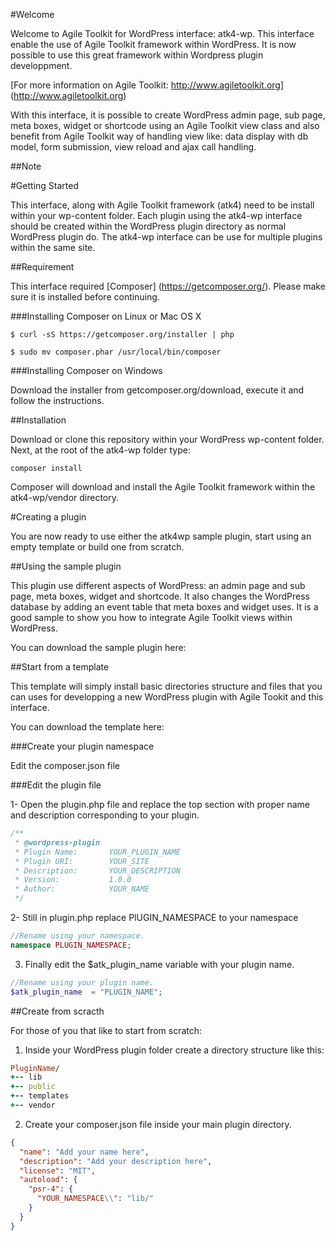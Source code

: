 #Welcome

Welcome to Agile Toolkit for WordPress interface: atk4-wp. 
This interface enable the use of Agile Toolkit framework within WordPress. 
It is now possible to use this great framework within Wordpress plugin developpment.

[For more information on Agile Toolkit: http://www.agiletoolkit.org] (http://www.agiletoolkit.org)

With this interface, it is possible to create WordPress admin page, sub page, meta boxes, widget or shortcode using an Agile Toolkit
view class and also benefit from Agile Toolkit way of handling view like: data display with db model, form submission, view reload and ajax call handling.

##Note


#Getting Started

This interface, along with Agile Toolkit framework (atk4) need to be install within your wp-content folder. 
Each plugin using the atk4-wp interface should be created within the WordPress plugin directory as normal WordPress plugin do.
The atk4-wp interface can be use for multiple plugins within the same site.

##Requirement

This interface required [Composer] (https://getcomposer.org/). Please make sure it is installed before continuing.

###Installing Composer on Linux or Mac OS X

```
$ curl -sS https://getcomposer.org/installer | php
```

```
$ sudo mv composer.phar /usr/local/bin/composer
```

###Installing Composer on Windows

Download the installer from getcomposer.org/download, execute it and follow the instructions.

##Installation

Download or clone this repository within your WordPress wp-content folder. Next, at the root of the atk4-wp folder type:

```
composer install
```

Composer will download and install the Agile Toolkit framework within the atk4-wp/vendor directory.


#Creating a plugin

You are now ready to use either the atk4wp sample plugin, start using an empty template or build one from scratch.

##Using the sample plugin

This plugin use different aspects of WordPress: an admin page and sub page, meta boxes, widget and shortcode.
It also changes the WordPress database by adding an event table that meta boxes and widget uses. 
It is a good sample to show you how to integrate Agile Toolkit views within WordPress.

You can download the sample plugin here: 


##Start from a template

This template will simply install basic directories structure and files that you can uses for developping a new WordPress plugin with Agile Tookit and this interface.

You can download the template here: 

###Create your plugin namespace

Edit the composer.json file 

###Edit the plugin file

1- Open the plugin.php file and replace the top section with proper name and description corresponding to your plugin.

```php
/**
 * @wordpress-plugin
 * Plugin Name:       YOUR_PLUGIN_NAME
 * Plugin URI:        YOUR_SITE
 * Description:       YOUR_DESCRIPTION
 * Version:           1.0.0
 * Author:            YOUR_NAME
 */
 ```
 
 
 2- Still in plugin.php replace PlUGIN_NAMESPACE to your namespace
 
 ```php
 //Rename using your namespace.
 namespace PLUGIN_NAMESPACE;
 ```
 
 3. Finally edit the $atk_plugin_name variable with your plugin name.
 
 ```php
 //Rename using your plugin name.
 $atk_plugin_name  = "PLUGIN_NAME";
 ```

##Create from scracth

For those of you that like to start from scratch:

1. Inside your WordPress plugin folder create a directory structure like this:

``` ruby
PluginName/
+-- lib
+-- public
+-- templates
+-- vendor
```

2. Create your composer.json file inside your main plugin directory.

```json
{
  "name": "Add your name here",
  "description": "Add your description here",
  "license": "MIT",
  "autoload": {
    "psr-4": {
      "YOUR_NAMESPACE\\": "lib/"
    }
  }
}
```
